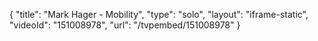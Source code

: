 {
    "title": "Mark Hager - Mobility",
    "type": "solo",
    "layout": "iframe-static",
    "videoId": "151008978",
    "url": "\/tvpembed\/151008978"
}